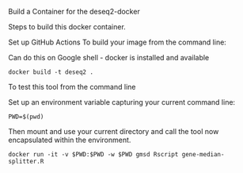 Build a Container for the deseq2-docker

Steps to build this docker container.

Set up GitHub Actions
To build your image from the command line:

Can do this on Google shell - docker is installed and available
```
docker build -t deseq2 .
```

To test this tool from the command line

Set up an environment variable capturing your current command line:

```
PWD=$(pwd)
```

Then mount and use your current directory and call the tool now encapsulated within the environment.

```
docker run -it -v $PWD:$PWD -w $PWD gmsd Rscript gene-median-splitter.R
```
